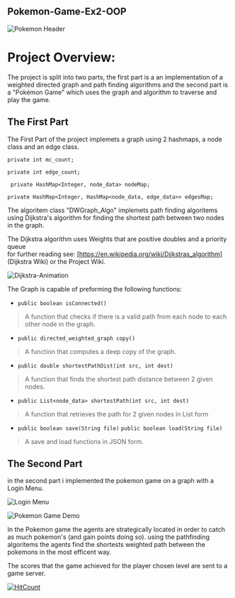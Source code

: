 ## Pokemon-Game-Ex2-OOP
![Pokemon Header](https://i.ibb.co/sPpVhDx/Webp-net-resizeimage.png)
# Project Overview:
The project is split into two parts, the first part is a an implementation of a weighted directed graph and path finding algorithms
and the second part is a "Pokémon Game" which uses the graph and algorithm to traverse and play the game.

## The First Part
The First Part of the project implemets a graph using 2 hashmaps, a node class and an edge class.

   `private int mc_count;`
   
   `private int edge_count;`
     
  ` private HashMap<Integer, node_data> nodeMap;`
     
   `private HashMap<Integer, HashMap<node_data, edge_data>> edgesMap;`
    
The algoritem class "DWGraph_Algo" implemets path finding algoritems using Dijkstra's algorithm for finding the shortest path between two nodes in the graph.

The Dijkstra algorithm uses Weights that are positive doubles and a priority queue  
for further reading see: [https://en.wikipedia.org/wiki/Dijkstras_algorithm] (Dijkstra Wiki) or the Project Wiki.

![Dijkstra-Animation](https://i.ibb.co/c27Thp3/Dijkstra-Animation.gif)

The Graph is capable of preforming the following functions:
* `public boolean isConnected()` 
> A function that checks if there is a valid path from each node to each other node in the graph.
* `public directed_weighted_graph copy()`
> A function that computes a deep copy of the graph.
* `public double shortestPathDist(int src, int dest)`
> A function that finds the shortest path distance between 2 given nodes.
* `public List<node_data> shortestPath(int src, int dest)`
> A function that retrieves the path for 2 given nodes in List form
* `public boolean save(String file)`
  `public boolean load(String file)`
> A save and load functions in JSON form.

## The Second Part 
in the second part i implemented the pokemon game on a graph with a Login Menu.

![Login Menu](https://i.ibb.co/bztcxNy/Webp-net-resizeimage-2.png)

![Pokemon Game Demo](https://i.ibb.co/wrZt80f/Webp-net-resizeimage-1.png)

In the Pokemon game the agents are strategically located in order to catch as much pokemon's (and gain points doing so).
using the pathfinding algoritems the agents find the shortests weighted path between the pokemons in the most efficent way.

The scores that the game achieved for the player chosen level are sent to a game server.


[![HitCount](http://hits.dwyl.com/Shaked-g/Pokemon-Game-Ex2-OOP.svg)](http://hits.dwyl.com/Shaked-g/Pokemon-Game-Ex2-OOP)

